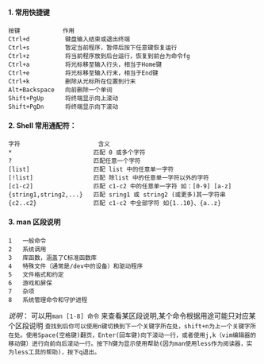 #### 1. 常用快捷键

```
按键            作用
Ctrl+d          键盘输入结束或退出终端
Ctrl+s          暂定当前程序，暂停后按下任意键恢复运行
Ctrl+z          将当前程序放到后台运行，恢复到前台为命令fg
Ctrl+a          将光标移至输入行头，相当于Home键
Ctrl+e          将光标移至输入行末，相当于End键
Ctrl+k          删除从光标所在位置到行末
Alt+Backspace   向前删除一个单词
Shift+PgUp      将终端显示向上滚动
Shift+PgDn      将终端显示向下滚动
```

#### 2. Shell 常用通配符：

```
字符                      含义
*                       匹配 0 或多个字符
?                       匹配任意一个字符
[list]                  匹配 list 中的任意单一字符
[!list]                 匹配 除list 中的任意单一字符以外的字符
[c1-c2]                 匹配 c1-c2 中的任意单一字符 如：[0-9] [a-z]
{string1,string2,...}   匹配 sring1 或 string2 (或更多)其一字符串
{c2..c2}                匹配 c1-c2 中全部字符 如{1..10}、{a..z}
```

#### 3. man 区段说明
```
1   一般命令
2   系统调用
3   库函数，涵盖了C标准函数库
4   特殊文件（通常是/dev中的设备）和驱动程序
5   文件格式和约定
6   游戏和屏保
7   杂项
8   系统管理命令和守护进程
```
*说明*： 可以用`man [1-8] 命令` 来查看某区段说明,某个命令根据用途可能只对应某个区段说明
`查找到后你可以使用n键切换到下一个关键字所在处，shift+n为上一个关键字所在处。使用Space(空格键)翻页，Enter(回车键)向下滚动一行，或者使用j,k（vim编辑器的移动键）进行向前向后滚动一行。按下h键为显示使用帮助(因为man使用less作为阅读器，实为less工具的帮助)，按下q退出。`